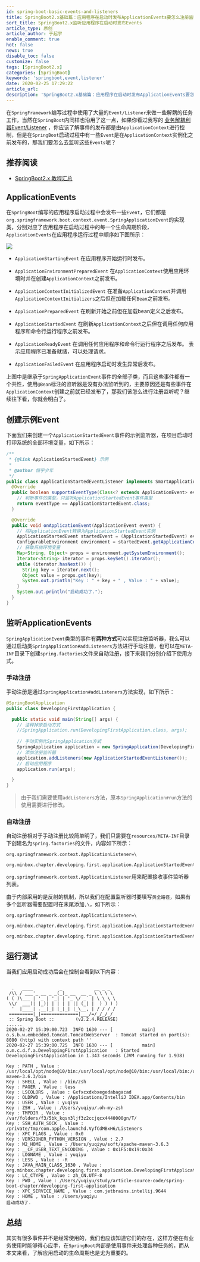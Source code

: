 ```yaml
---
id: spring-boot-basic-events-and-listeners
title: SpringBoot2.x基础篇：应用程序在启动时发布ApplicationEvents要怎么注册监听？
sort_title: SpringBoot2.x监听应用程序在启动时发布Events
article_type: 原创
article_author: 于起宇
enable_comment: true
hot: false
news: true
disable_toc: false
customize: false
tags: [SpringBoot2.x]
categories: [SpringBoot]
keywords: 'springboot,event,listener'
date: 2020-02-25 17:29:22
article_url:
description: 'SpringBoot2.x基础篇：应用程序在启动时发布ApplicationEvents要怎么注册监听？'
---
```


在`SpringFramework`编写过程中使用了大量的`Event/Listener`来做一些解耦的任务工作，当然在`SpringBoot`内同样也沿用了这一点，如果你看过我写的 [业务解耦利器Event/Listener](https://blog.yuqiyu.com/spring-event-listener.html) ，你应该了解事件的发布都是由`ApplicationContext`进行控制，但是在`SpringBoot`启动过程中有一些`Event`是在`ApplicationContext`实例化之前发布的，那我们要怎么去监听这些`Events`呢？

<!--more-->
## 推荐阅读
- [SpringBoot2.x 教程汇总](http://blog.yuqiyu.com/spring-boot-2-x-articles.html)


## ApplicationEvents

在`SpringBoot`编写的应用程序启动过程中会发布一些`Event`，它们都是`org.springframework.boot.context.event.SpringApplicationEvent`的实现类，分别对应了应用程序在启动过程中的每一个生命周期阶段，`ApplicationEvents`在应用程序运行过程中顺序如下图所示：

![](https://blog.yuqiyu.com/images/post/spring-boot-basic-events-and-listeners/ApplicationEvents.png)

- `ApplicationStartingEvent` 在应用程序开始运行时发布。

- `ApplicationEnvironmentPreparedEvent` 在`ApplicationContext`使用应用环境时并在创建`ApplicationContext`之前发布。

- `ApplicationContextInitializedEvent` 在准备`ApplicationContext`并调用`ApplicationContextInitializers`之后但在加载任何`Bean`之前发布。

- `ApplicationPreparedEvent` 在刷新开始之前但在加载bean定义之后发布。

- `ApplicationStartedEvent` 在刷新`ApplicationContext`之后但在调用任何应用程序和命令行运行程序之前发布。

- `ApplicationReadyEvent` 在调用任何应用程序和命令行运行程序之后发布。 表示应用程序已准备就绪，可以处理请求。

- `ApplicationFailedEvent` 在应用程序启动时发生异常后发布。

上图中是继承于`SpringApplicationEvent`事件的全部子类，而且这些事件都有一个共性，使用`@Bean`标注的监听器是没有办法监听到的，主要原因还是有些事件在`ApplicationContext`创建之前就已经发布了，那我们该怎么进行注册监听呢？继续往下看，你就会明白了。

## 创建示例Event

下面我们来创建一个`ApplicationStartedEvent`事件的示例监听器，在项目启动时打印系统的全部环境变量，如下所示：

```java
/**
 * {@link ApplicationStartedEvent} 示例
 *
 * @author 恒宇少年
 */
public class ApplicationStartedEventListener implements SmartApplicationListener {
  @Override
  public boolean supportsEventType(Class<? extends ApplicationEvent> eventType) {
    // 判断事件的类型，只监听ApplicationStartedEvent事件类型
    return eventType == ApplicationStartedEvent.class;
  }

  @Override
  public void onApplicationEvent(ApplicationEvent event) {
    // 将ApplicationEvent转换为ApplicationStartedEvent实例
    ApplicationStartedEvent startedEvent = (ApplicationStartedEvent) event;
    ConfigurableEnvironment environment = startedEvent.getApplicationContext().getEnvironment();
    // 获取系统环境变量
    Map<String, Object> props = environment.getSystemEnvironment();
    Iterator<String> iterator = props.keySet().iterator();
    while (iterator.hasNext()) {
      String key = iterator.next();
      Object value = props.get(key);
      System.out.println("Key : " + key + " , Value : " + value);
    }
    System.out.println("启动成功了.");
  }
}
```



## 监听ApplicationEvents

`SpringApplicationEvent`类型的事件有**两种方式**可以实现注册监听器，我么可以通过启动类`SpringApplication#addListeners`方法进行手动注册，也可以在`META-INF`目录下创建`spring.factories`文件来自动注册，接下来我们分别介绍下使用方式。

### 手动注册

手动注册是通过`SpringApplication#addListeners`方法实现，如下所示：

```java
@SpringBootApplication
public class DevelopingFirstApplication {

  public static void main(String[] args) {
    // 注释掉原启动方式
    //SpringApplication.run(DevelopingFirstApplication.class, args);
	
    // 手动实例化SpringApplication方式
    SpringApplication application = new SpringApplication(DevelopingFirstApplication.class);
    // 添加注册监听器
    application.addListeners(new ApplicationStartedEventListener());
    // 启动应用程序
    application.run(args);

  }
}
```

> 由于我们需要使用`addListeners`方法，原本`SpringApplication#run`方法的使用需要进行修改。

### 自动注册

自动注册相对于手动注册比较简单明了，我们只需要在`resources/META-INF`目录下创建名为`spring.factories`的文件，内容如下所示：

```
org.springframework.context.ApplicationListener=\
  org.minbox.chapter.developing.first.application.ApplicationStartedEventListener
```

`org.springframework.context.ApplicationListener`用来配置接收事件监听器列表。

由于内部采用的是反射的机制，所以我们在配置监听器时要填写`类全路径`，如果有多个监听器需要配置时在末尾添加`,\`，如下所示：

```
org.springframework.context.ApplicationListener=\
  org.minbox.chapter.developing.first.application.ApplicationStartedEventListener,\
  org.minbox.chapter.developing.first.application.ApplicationStartedEventListener
```



## 运行测试

当我们应用启动成功后会在控制台看到以下内容：

```

  .   ____          _            __ _ _
 /\\ / ___'_ __ _ _(_)_ __  __ _ \ \ \ \
( ( )\___ | '_ | '_| | '_ \/ _` | \ \ \ \
 \\/  ___)| |_)| | | | | || (_| |  ) ) ) )
  '  |____| .__|_| |_|_| |_\__, | / / / /
 =========|_|==============|___/=/_/_/_/
 :: Spring Boot ::        (v2.2.4.RELEASE)
......
2020-02-27 15:39:00.723  INFO 1630 --- [           main] o.s.b.w.embedded.tomcat.TomcatWebServer  : Tomcat started on port(s): 8080 (http) with context path ''
2020-02-27 15:39:00.725  INFO 1630 --- [           main] o.m.c.d.f.a.DevelopingFirstApplication   : Started DevelopingFirstApplication in 1.343 seconds (JVM running for 1.938)

Key : PATH , Value : /usr/local/opt/node@10/bin:/usr/local/opt/node@10/bin:/usr/local/bin:/usr/bin:/bin:/usr/sbin:/sbin:/usr/local/MacGPG2/bin:/Users/yuqiyu/soft/apache-maven-3.6.3/bin
Key : SHELL , Value : /bin/zsh
Key : PAGER , Value : less
Key : LSCOLORS , Value : Gxfxcxdxbxegedabagacad
Key : OLDPWD , Value : /Applications/IntelliJ IDEA.app/Contents/bin
Key : USER , Value : yuqiyu
Key : ZSH , Value : /Users/yuqiyu/.oh-my-zsh
Key : TMPDIR , Value : /var/folders/f3/5bk_kqsn3ljf3z2ccjqcx4440000gn/T/
Key : SSH_AUTH_SOCK , Value : /private/tmp/com.apple.launchd.VyfCdMBxH6/Listeners
Key : XPC_FLAGS , Value : 0x0
Key : VERSIONER_PYTHON_VERSION , Value : 2.7
Key : M2_HOME , Value : /Users/yuqiyu/soft/apache-maven-3.6.3
Key : __CF_USER_TEXT_ENCODING , Value : 0x1F5:0x19:0x34
Key : LOGNAME , Value : yuqiyu
Key : LESS , Value : -R
Key : JAVA_MAIN_CLASS_1630 , Value : org.minbox.chapter.developing.first.application.DevelopingFirstApplication
Key : LC_CTYPE , Value : zh_CN.UTF-8
Key : PWD , Value : /Users/yuqiyu/study/article-source-code/spring-boot-chapter/developing-first-application
Key : XPC_SERVICE_NAME , Value : com.jetbrains.intellij.9644
Key : HOME , Value : /Users/yuqiyu
启动成功了.

```



## 总结

其实有很多事件并不是经常使用的，我们也应该知道它们的存在，这样方便在有业务使用时能够得心应手，在`SpringBoot`内部是使用事件来处理各种任务的，而从本文来看，了解应用启动的生命周期也是尤为重要的。
